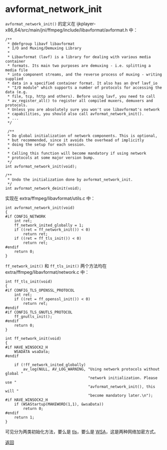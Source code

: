 # avformat\_network\_init

```avformat_network_init()``` 的定义在 ijkplayer-x86_64/src/main/jni/ffmpeg/include/libavformat/avformat.h 中：

```
/**
 * @defgroup libavf libavformat
 * I/O and Muxing/Demuxing Library
 *
 * Libavformat (lavf) is a library for dealing with various media container
 * formats. Its main two purposes are demuxing - i.e. splitting a media file
 * into component streams, and the reverse process of muxing - writing supplied
 * data in a specified container format. It also has an @ref lavf_io
 * "I/O module" which supports a number of protocols for accessing the data (e.g.
 * file, tcp, http and others). Before using lavf, you need to call
 * av_register_all() to register all compiled muxers, demuxers and protocols.
 * Unless you are absolutely sure you won't use libavformat's network
 * capabilities, you should also call avformat_network_init().
 * ...
 */
 
 /**
 * Do global initialization of network components. This is optional,
 * but recommended, since it avoids the overhead of implicitly
 * doing the setup for each session.
 *
 * Calling this function will become mandatory if using network
 * protocols at some major version bump.
 */
int avformat_network_init(void);

/**
 * Undo the initialization done by avformat_network_init.
 */
int avformat_network_deinit(void);
```

实现在 extra/ffmpeg/libavformat/utils.c 中：

```
int avformat_network_init(void)
{
#if CONFIG_NETWORK
    int ret;
    ff_network_inited_globally = 1;
    if ((ret = ff_network_init()) < 0)
        return ret;
    if ((ret = ff_tls_init()) < 0)
        return ret;
#endif
    return 0;
}
```

```ff_network_init()``` 和 ```ff_tls_init()``` 两个方法均在 extra/ffmpeg/libavformat/network.c 中：

```
int ff_tls_init(void)
{
#if CONFIG_TLS_OPENSSL_PROTOCOL
    int ret;
    if ((ret = ff_openssl_init()) < 0)
        return ret;
#endif
#if CONFIG_TLS_GNUTLS_PROTOCOL
    ff_gnutls_init();
#endif
    return 0;
}

int ff_network_init(void)
{
#if HAVE_WINSOCK2_H
    WSADATA wsaData;
#endif

    if (!ff_network_inited_globally)
        av_log(NULL, AV_LOG_WARNING, "Using network protocols without global "
                                     "network initialization. Please use "
                                     "avformat_network_init(), this will "
                                     "become mandatory later.\n");
#if HAVE_WINSOCK2_H
    if (WSAStartup(MAKEWORD(1,1), &wsaData))
        return 0;
#endif
    return 1;
}
```

可见分为两类初始化方法，要么是 [tls](https://zh.wikipedia.org/wiki/%E5%82%B3%E8%BC%B8%E5%B1%A4%E5%AE%89%E5%85%A8%E6%80%A7%E5%8D%94%E5%AE%9A)，要么是 [WSA](https://www.cisco.com/c/en/us/products/security/web-security-appliance/index.html)，这是两种网络加密方式。

[返回](ijkplayer_main.md)